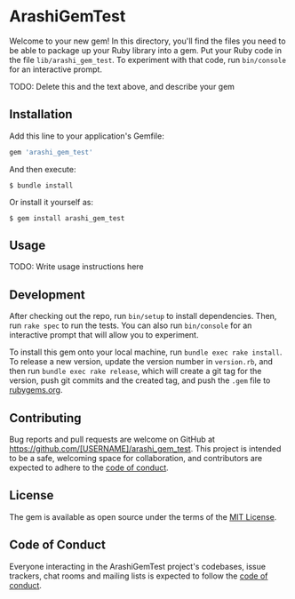 # ArashiGemTest

Welcome to your new gem! In this directory, you'll find the files you need to be able to package up your Ruby library into a gem. Put your Ruby code in the file `lib/arashi_gem_test`. To experiment with that code, run `bin/console` for an interactive prompt.

TODO: Delete this and the text above, and describe your gem

## Installation

Add this line to your application's Gemfile:

```ruby
gem 'arashi_gem_test'
```

And then execute:

    $ bundle install

Or install it yourself as:

    $ gem install arashi_gem_test

## Usage

TODO: Write usage instructions here

## Development

After checking out the repo, run `bin/setup` to install dependencies. Then, run `rake spec` to run the tests. You can also run `bin/console` for an interactive prompt that will allow you to experiment.

To install this gem onto your local machine, run `bundle exec rake install`. To release a new version, update the version number in `version.rb`, and then run `bundle exec rake release`, which will create a git tag for the version, push git commits and the created tag, and push the `.gem` file to [rubygems.org](https://rubygems.org).

## Contributing

Bug reports and pull requests are welcome on GitHub at https://github.com/[USERNAME]/arashi_gem_test. This project is intended to be a safe, welcoming space for collaboration, and contributors are expected to adhere to the [code of conduct](https://github.com/[USERNAME]/arashi_gem_test/blob/master/CODE_OF_CONDUCT.md).

## License

The gem is available as open source under the terms of the [MIT License](https://opensource.org/licenses/MIT).

## Code of Conduct

Everyone interacting in the ArashiGemTest project's codebases, issue trackers, chat rooms and mailing lists is expected to follow the [code of conduct](https://github.com/[USERNAME]/arashi_gem_test/blob/master/CODE_OF_CONDUCT.md).
